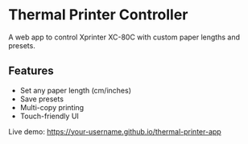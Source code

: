 # Thermal Printer Controller
A web app to control Xprinter XC-80C with custom paper lengths and presets.

## Features
- Set any paper length (cm/inches)
- Save presets
- Multi-copy printing
- Touch-friendly UI

Live demo: https://your-username.github.io/thermal-printer-app